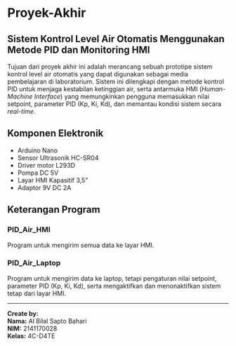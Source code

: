 # Proyek-Akhir

## Sistem Kontrol Level Air Otomatis Menggunakan Metode PID dan Monitoring HMI

Tujuan dari proyek akhir ini adalah merancang sebuah prototipe sistem kontrol level air otomatis yang dapat digunakan sebagai media pembelajaran di laboratorium. Sistem ini dilengkapi dengan metode kontrol PID untuk menjaga kestabilan ketinggian air, serta antarmuka HMI (*Human-Machine Interface*) yang memungkinkan pengguna memasukkan nilai setpoint, parameter PID (Kp, Ki, Kd), dan memantau kondisi sistem secara *real-time*.

## Komponen Elektronik

- Arduino Nano  
- Sensor Ultrasonik HC-SR04  
- Driver motor L293D  
- Pompa DC 5V  
- Layar HMI Kapasitif 3,5”  
- Adaptor 9V DC 2A  

## Keterangan Program

### PID_Air_HMI

Program untuk mengirim semua data ke layar HMI.

### PID_Air_Laptop

Program untuk mengirim data ke laptop, tetapi pengaturan nilai setpoint, parameter PID (Kp, Ki, Kd), serta mengaktifkan dan menonaktifkan sistem tetap dari layar HMI.

---

**Create by:**  
**Nama:** Al Bilal Sapto Bahari  
**NIM:** 2141170028  
**Kelas:** 4C-D4TE

